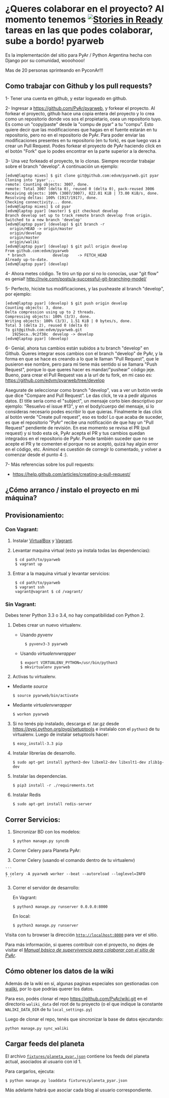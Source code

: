 ¿Queres colaborar en el proyecto? Al momento tenemos [![Stories in Ready](https://badge.waffle.io/pyar/pyarweb.png?label=ready&title=Ready)](https://waffle.io/pyar/pyarweb) tareas en
las que podes colaborar, sube a bordo! 
pyarweb
=======
Es la implementación del sitio para PyAr / Python Argentina hecha con Django
por su comunidad, wooohooo!

Mas de 20 personas sprinteando en PyconAr!!!


## Como trabajar con Github y los pull requests?

1- Tener una cuenta en github, y estar logueado en github.

2- Ingresar a https://github.com/PyAr/pyarweb, y forkear el proyecto.
Al forkear el proyecto, github hace una copia entera del proyecto y lo
crea como un repositorio donde vos sos el propietario, osea un repositorio
tuyo. Es como un "copy/paste" desde la "compu de pyar" a tu "compu". Esto
quiere decir que las modificaciones que hagas en el fuente estarán en tu
repositorio, pero no en el repositorio de PyAr. Para poder enviar las
modificaciones presentes en tu repositorio (en tu fork), es que luego vas
a crear un Pull Request. Podes forkear el proyecto de PyAr haciendo click
en el botón "Fork" que lo podes encontrar en la parte superior a la derecha.

3- Una vez forkeado el proyecto, te lo clonas. Siempre recordar trabajar
sobre el branch "develop". A continuación un ejemplo: 

    [edvm@laptop mixes] $ git clone git@github.com:edvm/pyarweb.git pyar
    Cloning into 'pyar'...
    remote: Counting objects: 3007, done.
    remote: Total 3007 (delta 0), reused 0 (delta 0), pack-reused 3006
    Receiving objects: 100% (3007/3007), 822.01 KiB | 73.00 KiB/s, done.
    Resolving deltas: 100% (1917/1917), done.
    Checking connectivity... done.
    [edvm@laptop mixes] $ cd pyar
    [edvm@laptop pyar] (master) $ git checkout develop
    Branch develop set up to track remote branch develop from origin.
    Switched to a new branch 'develop'
    [edvm@laptop pyar] (develop) $ git branch -r
      origin/HEAD -> origin/master
      origin/develop
      origin/master
      origin/waliki
    [edvm@laptop pyar] (develop) $ git pull origin develop
    From github.com:edvm/pyarweb
     * branch            develop    -> FETCH_HEAD
    Already up-to-date.
    [edvm@laptop pyar] (develop)


4- Ahora metes código. Te tiro un tip por si no lo conocías, usar "git flow"
es genial! http://nvie.com/posts/a-successful-git-branching-model/

5- Perfecto, hiciste tus modificaciones, y las pusheaste al branch "develop",
por ejemplo:

    [edvm@laptop pyar] (develop) $ git push origin develop
    Counting objects: 3, done.
    Delta compression using up to 2 threads.
    Compressing objects: 100% (3/3), done.
    Writing objects: 100% (3/3), 1.51 KiB | 0 bytes/s, done.
    Total 3 (delta 2), reused 0 (delta 0)
    To git@github.com:edvm/pyarweb.git
       1925eca..9c2f38c  develop -> develop
    [edvm@laptop pyar] (develop)

6- Genial, ahora tus cambios están subidos a tu branch "develop" en Github.
Queres integrar esos cambios con el branch "develop" de PyAr, y la forma
en que se hace es creando a lo que le llaman "Pull Request", que le
pusieron ese nombre, pero para mi tiene más sentido si se llamara 
"Push Request", porque lo que queres hacer es mandar/"pushear" código jeje.
Bueno, para crear el Pull Request vas a la url de tu fork, en mi caso es:
https://github.com/edvm/pyarweb/tree/develop

Asegurate de seleccionar como branch "develop", vas a ver un botón verde
que dice "Compare and Pull Request". Le das click, te va a pedir algunos
datos. El title sería como el "subject", un mensaje corto bien descriptivo
por ejemplo: "Resuelvo el issue #13", y en el body/cuerpo del mensaje, si
lo consideras necesario podes escribir lo que quieras. Finalmente le das
click al botón verde "Create pull request", eso es todo! Lo que acaba de
suceder, es que el repositorio "PyAr" recibe una notificación de que hay
un "Pull Request" pendiente de revisión. En ese momento se revisa el
PR (pull request) y si todo esta ok, PyAr acepta el PR y tus cambios 
quedan integrados en el repositorio de PyAr. Puede también suceder que
no se acepte el PR y te comenten el porque no se aceptó, quizá hay algún
error en el código, etc. Animos! es cuestión de corregir lo comentado,
y volver a comenzar desde el punto 4 :).  

7- Más referencias sobre los pull requests:

- https://help.github.com/articles/creating-a-pull-request/
   

## ¿Cómo arranco / instalo el proyecto en mi máquina?


## Provisionamiento:

### Con Vagrant:

1. Instalar [VirtualBox](https://www.virtualbox.org/) y [Vagrant](https://www.vagrantup.com/).

2. Levantar maquina virtual (esto ya instala todas las dependencias):

        $ cd path/to/pyarweb
        $ vagrant up

3. Entrar a la maquina virtual y levantar servicios:

        $ cd path/to/pyarweb
        $ vagrant ssh
        vagrant@vagrant $ cd /vagrant/

### Sin Vagrant:


Debes tener Python 3.3 o 3.4, no hay compatibilidad con Python 2.

1. Debes crear un nuevo virtualenv.

  	* Usando *pyvenv*

      ```
	    $ pyvenv3-3 pyarweb
      ```

    * Usando *virtualenvwrapper*

      ```
      $ export VIRTUALENV_PYTHON=/usr/bin/python3
      $ mkvirtualenv pyarweb
      ```

2. Activas tu virtualenv.

  * Mediante *source*

      ```
      $ source pyarweb/bin/activate
      ```

  * Mediante *virtualenvwrapper*

      ```
      $ workon pyarweb
      ```

3. Si no tenés pip instalado, descarga el .tar.gz desde https://pypi.python.org/pypi/setuptools
e instalalo con el `python3` de tu virtualenv. Luego de instalar setuptools hacer:

    ```
    $ easy_install-3.3 pip
    ```

4. Instalar librerías de desarrollo.

    ```
    $ sudo apt-get install python3-dev libxml2-dev libxslt1-dev zlib1g-dev
    ```

5. Instalar las dependencias.

    ```
    $ pip3 install -r ./requirements.txt
    ```

6. Instalar Redis

    ```
    $ sudo apt-get install redis-server
    ```


## Correr Servicios:

1. Sincronizar BD con los modelos:

    ```
    $ python manage.py syncdb
    ```

2. Correr Celery para Planeta PyAr:

  2. Correr Celery (usando el comando dentro de tu virtualenv)

    ```
    $ celery -A pyarweb worker --beat --autoreload --loglevel=INFO
    ```

3. Correr el servidor de desarrollo:

    En Vagrant:

    ```
    $ python3 manage.py runserver 0.0.0.0:8000
    ```

    En local:

    ```
    $ python3 manage.py runserver
    ```

  Visita con tu browser la dirección [`http://localhost:8000`](http://localhost:8000) para ver el sitio.


Para más información, si queres contribuír con el proyecto, no dejes de visitar el [*Manual básico de supervivencia para colaborar con el sitio de PyAr*](https://github.com/samuelbustamante/pyarweb/wiki/Manual-b%C3%A1sico-de-supervivencia-para-colaborar-con-el-sitio-de-PyAr).

## Cómo obtener los datos de la wiki

Además de la wiki en sí, algunas paginas especiales son gestionadas con [waliki](https://github.com/mgaitan/waliki), por lo que podrías querer los datos.

Para eso, podés clonar el repo https://github.com/PyAr/wiki.git en el directorio
`waliki_data` del root de tu proyecto (o el que indique la constante `WALIKI_DATA_DIR` de tu `local_settings.py`)

Luego de clonar el repo, tenés que sincronizar la base de datos ejecutando:

```
python manage.py sync_waliki
```

## Cargar feeds del planeta

El archivo [`fixtures/planeta_pyar.json`](fixtures/planeta_pyar.json) contiene los feeds del planeta actual, asociados al usuario con id 1.

Para cargarlos, ejecuta:

```
$ python manage.py loaddata fixtures/planeta_pyar.json
```

Más adelante habrá que asociar cada blog al usuario correspondiente.
